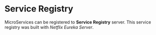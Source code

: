 # **Service Registry**

MicroServices can be registered to **Service Registry** server. This service registry was built with _Netflix Eureka Server_.  


